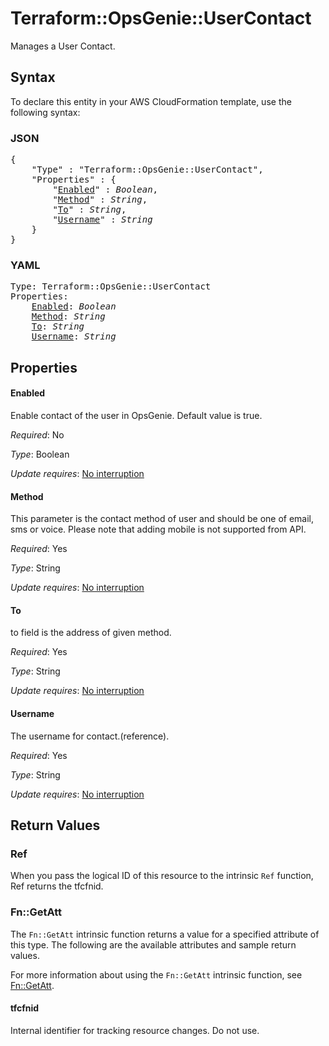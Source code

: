 # Terraform::OpsGenie::UserContact

Manages a User Contact.

## Syntax

To declare this entity in your AWS CloudFormation template, use the following syntax:

### JSON

<pre>
{
    "Type" : "Terraform::OpsGenie::UserContact",
    "Properties" : {
        "<a href="#enabled" title="Enabled">Enabled</a>" : <i>Boolean</i>,
        "<a href="#method" title="Method">Method</a>" : <i>String</i>,
        "<a href="#to" title="To">To</a>" : <i>String</i>,
        "<a href="#username" title="Username">Username</a>" : <i>String</i>
    }
}
</pre>

### YAML

<pre>
Type: Terraform::OpsGenie::UserContact
Properties:
    <a href="#enabled" title="Enabled">Enabled</a>: <i>Boolean</i>
    <a href="#method" title="Method">Method</a>: <i>String</i>
    <a href="#to" title="To">To</a>: <i>String</i>
    <a href="#username" title="Username">Username</a>: <i>String</i>
</pre>

## Properties

#### Enabled

Enable contact of the user in OpsGenie. Default value is true.

_Required_: No

_Type_: Boolean

_Update requires_: [No interruption](https://docs.aws.amazon.com/AWSCloudFormation/latest/UserGuide/using-cfn-updating-stacks-update-behaviors.html#update-no-interrupt)

#### Method

This parameter is the contact method of user and should be one of email, sms or voice. Please note that adding mobile is not supported from API.

_Required_: Yes

_Type_: String

_Update requires_: [No interruption](https://docs.aws.amazon.com/AWSCloudFormation/latest/UserGuide/using-cfn-updating-stacks-update-behaviors.html#update-no-interrupt)

#### To

to field is the address of given method.

_Required_: Yes

_Type_: String

_Update requires_: [No interruption](https://docs.aws.amazon.com/AWSCloudFormation/latest/UserGuide/using-cfn-updating-stacks-update-behaviors.html#update-no-interrupt)

#### Username

The username for contact.(reference).

_Required_: Yes

_Type_: String

_Update requires_: [No interruption](https://docs.aws.amazon.com/AWSCloudFormation/latest/UserGuide/using-cfn-updating-stacks-update-behaviors.html#update-no-interrupt)

## Return Values

### Ref

When you pass the logical ID of this resource to the intrinsic `Ref` function, Ref returns the tfcfnid.

### Fn::GetAtt

The `Fn::GetAtt` intrinsic function returns a value for a specified attribute of this type. The following are the available attributes and sample return values.

For more information about using the `Fn::GetAtt` intrinsic function, see [Fn::GetAtt](https://docs.aws.amazon.com/AWSCloudFormation/latest/UserGuide/intrinsic-function-reference-getatt.html).

#### tfcfnid

Internal identifier for tracking resource changes. Do not use.

